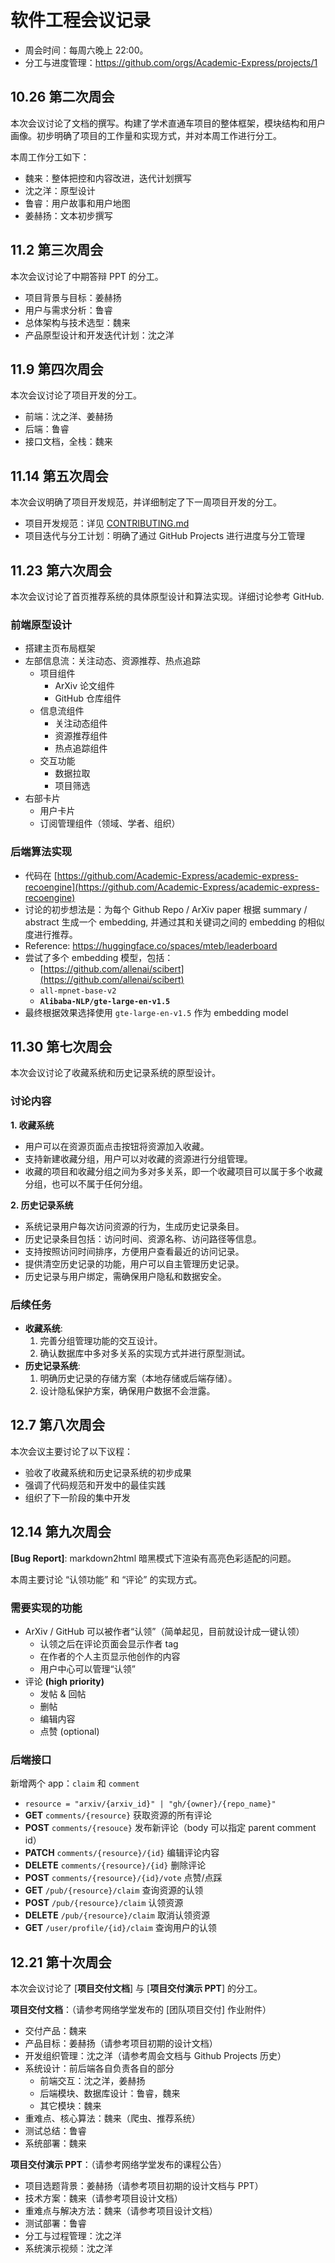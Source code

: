 # 软件工程会议记录

- 周会时间：每周六晚上 22:00。  
- 分工与进度管理：https://github.com/orgs/Academic-Express/projects/1

## 10.26 第二次周会

本次会议讨论了文档的撰写。构建了学术直通车项目的整体框架，模块结构和用户画像。初步明确了项目的工作量和实现方式，并对本周工作进行分工。

本周工作分工如下：

- 魏来：整体把控和内容改进，迭代计划撰写  
- 沈之洋：原型设计  
- 鲁睿：用户故事和用户地图  
- 姜赫扬：文本初步撰写

## 11.2 第三次周会

本次会议讨论了中期答辩 PPT 的分工。

- 项目背景与目标：姜赫扬  
- 用户与需求分析：鲁睿  
- 总体架构与技术选型：魏来  
- 产品原型设计和开发迭代计划：沈之洋

## 11.9 第四次周会

本次会议讨论了项目开发的分工。

- 前端：沈之洋、姜赫扬  
- 后端：鲁睿  
- 接口文档，全栈：魏来

## 11.14 第五次周会

本次会议明确了项目开发规范，并详细制定了下一周项目开发的分工。

- 项目开发规范：详见 [CONTRIBUTING.md](https://github.com/Academic-Express/academic-express/blob/main/CONTRIBUTING.md)  
- 项目迭代与分工计划：明确了通过 GitHub Projects 进行进度与分工管理

## 11.23 第六次周会

本次会议讨论了首页推荐系统的具体原型设计和算法实现。详细讨论参考 GitHub.

### 前端原型设计  

- 搭建主页布局框架  
- 左部信息流：关注动态、资源推荐、热点追踪  
  - 项目组件  
    - ArXiv 论文组件  
    - GitHub 仓库组件  
  - 信息流组件  
    - 关注动态组件  
    - 资源推荐组件  
    - 热点追踪组件  
  - 交互功能  
    - 数据拉取  
    - 项目筛选  
- 右部卡片  
  - 用户卡片  
  - 订阅管理组件（领域、学者、组织）

### 后端算法实现  

- 代码在 [https://github.com/Academic-Express/academic-express-recoengine](https://github.com/Academic-Express/academic-express-recoengine)  
- 讨论的初步想法是：为每个 Github Repo / ArXiv paper 根据 summary / abstract 生成一个 embedding, 并通过其和关键词之间的 embedding 的相似度进行推荐。  
- Reference: https://huggingface.co/spaces/mteb/leaderboard  
- 尝试了多个 embedding 模型，包括：  
  - [https://github.com/allenai/scibert](https://github.com/allenai/scibert)  
  - `all-mpnet-base-v2`
  - **`Alibaba-NLP/gte-large-en-v1.5`**  
- 最终根据效果选择使用 `gte-large-en-v1.5` 作为 embedding model

## 11.30 第七次周会

本次会议讨论了收藏系统和历史记录系统的原型设计。

### **讨论内容**

**1\. 收藏系统**

* 用户可以在资源页面点击按钮将资源加入收藏。  
* 支持新建收藏分组，用户可以对收藏的资源进行分组管理。  
* 收藏的项目和收藏分组之间为多对多关系，即一个收藏项目可以属于多个收藏分组，也可以不属于任何分组。

**2\. 历史记录系统**

* 系统记录用户每次访问资源的行为，生成历史记录条目。  
* 历史记录条目包括：访问时间、资源名称、访问路径等信息。  
* 支持按照访问时间排序，方便用户查看最近的访问记录。  
* 提供清空历史记录的功能，用户可以自主管理历史记录。  
* 历史记录与用户绑定，需确保用户隐私和数据安全。

### **后续任务**

* **收藏系统**:  
  1. 完善分组管理功能的交互设计。  
  2. 确认数据库中多对多关系的实现方式并进行原型测试。  
* **历史记录系统**:  
  1. 明确历史记录的存储方案（本地存储或后端存储）。  
  2. 设计隐私保护方案，确保用户数据不会泄露。

## 12.7 第八次周会

本次会议主要讨论了以下议程：

- 验收了收藏系统和历史记录系统的初步成果
- 强调了代码规范和开发中的最佳实践
- 组织了下一阶段的集中开发

## 12.14 第九次周会

**\[Bug Report\]**: markdown2html 暗黑模式下渲染有高亮色彩适配的问题。

本周主要讨论 “认领功能” 和 “评论” 的实现方式。

### 需要实现的功能

- ArXiv / GitHub 可以被作者“认领”（简单起见，目前就设计成一键认领）  
  - 认领之后在评论页面会显示作者  tag  
  - 在作者的个人主页显示他创作的内容  
  - 用户中心可以管理“认领”  
- 评论 **(high priority)**  
  - 发帖 & 回帖  
  - 删帖  
  - 编辑内容  
  - 点赞 (optional)

### 后端接口

新增两个 app：`claim` 和 `comment`

- `resource = "arxiv/{arxiv_id}" | "gh/{owner}/{repo_name}"`
- **GET** `comments/{resource}` 获取资源的所有评论  
- **POST** `comments/{resouce}` 发布新评论（body 可以指定 parent comment id）  
- **PATCH** `comments/{resource}/{id}` 编辑评论内容  
- **DELETE** `comments/{resource}/{id}` 删除评论  
- **POST** `comments/{resource}/{id}/vote` 点赞/点踩  
- **GET** `/pub/{resource}/claim` 查询资源的认领  
- **POST** `/pub/{resource}/claim` 认领资源
- **DELETE** `/pub/{resource}/claim` 取消认领资源
- **GET** `/user/profile/{id}/claim` 查询用户的认领

## 12.21 第十次周会

本次会议讨论了 \[**项目交付文档**\] 与 \[**项目交付演示 PPT**\] 的分工。

**项目交付文档**：（请参考网络学堂发布的 \[团队项目交付\] 作业附件）

- 交付产品：魏来  
- 产品目标：姜赫扬（请参考项目初期的设计文档）  
- 开发组织管理：沈之洋（请参考周会文档与 Github Projects 历史）  
- 系统设计：前后端各自负责各自的部分  
  - 前端交互：沈之洋，姜赫扬  
  - 后端模块、数据库设计：鲁睿，魏来  
  - 其它模块：魏来  
- 重难点、核心算法：魏来（爬虫、推荐系统）  
- 测试总结：鲁睿  
- 系统部署：魏来

**项目交付演示 PPT**：（请参考网络学堂发布的课程公告）

- 项目选题背景：姜赫扬（请参考项目初期的设计文档与 PPT）  
- 技术方案：魏来（请参考项目设计文档）  
- 重难点与解决方法：魏来（请参考项目设计文档）  
- 测试部署：鲁睿  
- 分工与过程管理：沈之洋  
- 系统演示视频：沈之洋

